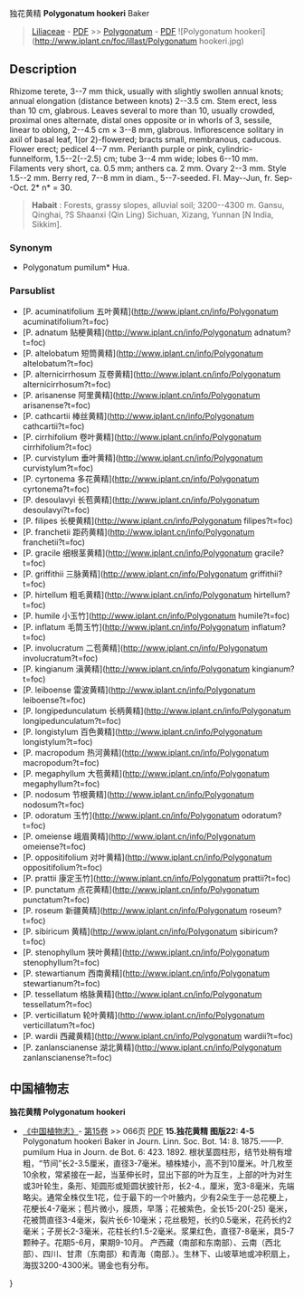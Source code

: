 独花黄精 **Polygonatum hookeri** Baker

> [Liliaceae](http://www.iplant.cn/info/Liliaceae?t=foc) - [PDF](http://www.iplant.cn/foc/pdf/Liliaceae.pdf) >> [Polygonatum](http://www.iplant.cn/info/Polygonatum?t=foc) - [PDF](http://www.iplant.cn/foc/pdf/Polygonatum.pdf)
![Polygonatum hookeri](http://www.iplant.cn/foc/illast/Polygonatum hookeri.jpg)

## Description

Rhizome terete, 3--7 mm thick, usually with slightly swollen annual knots; annual elongation (distance between knots) 2--3.5 cm. Stem erect, less than 10 cm, glabrous. Leaves several to more than 10, usually crowded, proximal ones alternate, distal ones opposite or in whorls of 3, sessile, linear to oblong, 2--4.5 cm × 3--8 mm, glabrous. Inflorescence solitary in axil of basal leaf, 1(or 2)-flowered; bracts small, membranous, caducous. Flower erect; pedicel 4--7 mm. Perianth purple or pink, cylindric-funnelform, 1.5--2(--2.5) cm; tube 3--4 mm wide; lobes 6--10 mm. Filaments very short, ca. 0.5 mm; anthers ca. 2 mm. Ovary 2--3 mm. Style 1.5--2 mm. Berry red, 7--8 mm in diam., 5--7-seeded. Fl. May--Jun, fr. Sep--Oct. 2* n* = 30.


> **Habait** : 
> Forests, grassy slopes, alluvial soil; 3200--4300 m. Gansu, Qinghai, ?S Shaanxi (Qin Ling) Sichuan, Xizang, Yunnan [N India, Sikkim].

### Synonym
* Polygonatum pumilum* Hua.


### Parsublist

* [P.  acuminatifolium  五叶黄精](http://www.iplant.cn/info/Polygonatum acuminatifolium?t=foc)
* [P.  adnatum  贴梗黄精](http://www.iplant.cn/info/Polygonatum adnatum?t=foc)
* [P.  altelobatum  短筒黄精](http://www.iplant.cn/info/Polygonatum altelobatum?t=foc)
* [P.  alternicirrhosum  互卷黄精](http://www.iplant.cn/info/Polygonatum alternicirrhosum?t=foc)
* [P.  arisanense  阿里黄精](http://www.iplant.cn/info/Polygonatum arisanense?t=foc)
* [P.  cathcartii  棒丝黄精](http://www.iplant.cn/info/Polygonatum cathcartii?t=foc)
* [P.  cirrhifolium  卷叶黄精](http://www.iplant.cn/info/Polygonatum cirrhifolium?t=foc)
* [P.  curvistylum  垂叶黄精](http://www.iplant.cn/info/Polygonatum curvistylum?t=foc)
* [P.  cyrtonema  多花黄精](http://www.iplant.cn/info/Polygonatum cyrtonema?t=foc)
* [P.  desoulavyi  长苞黄精](http://www.iplant.cn/info/Polygonatum desoulavyi?t=foc)
* [P.  filipes  长梗黄精](http://www.iplant.cn/info/Polygonatum filipes?t=foc)
* [P.  franchetii  距药黄精](http://www.iplant.cn/info/Polygonatum franchetii?t=foc)
* [P.  gracile  细根茎黄精](http://www.iplant.cn/info/Polygonatum gracile?t=foc)
* [P.  griffithii  三脉黄精](http://www.iplant.cn/info/Polygonatum griffithii?t=foc)
* [P.  hirtellum  粗毛黄精](http://www.iplant.cn/info/Polygonatum hirtellum?t=foc)
* [P.  humile  小玉竹](http://www.iplant.cn/info/Polygonatum humile?t=foc)
* [P.  inflatum  毛筒玉竹](http://www.iplant.cn/info/Polygonatum inflatum?t=foc)
* [P.  involucratum  二苞黄精](http://www.iplant.cn/info/Polygonatum involucratum?t=foc)
* [P.  kingianum  滇黄精](http://www.iplant.cn/info/Polygonatum kingianum?t=foc)
* [P.  leiboense  雷波黄精](http://www.iplant.cn/info/Polygonatum leiboense?t=foc)
* [P.  longipedunculatum  长柄黄精](http://www.iplant.cn/info/Polygonatum longipedunculatum?t=foc)
* [P.  longistylum  百色黄精](http://www.iplant.cn/info/Polygonatum longistylum?t=foc)
* [P.  macropodum  热河黄精](http://www.iplant.cn/info/Polygonatum macropodum?t=foc)
* [P.  megaphyllum  大苞黄精](http://www.iplant.cn/info/Polygonatum megaphyllum?t=foc)
* [P.  nodosum  节根黄精](http://www.iplant.cn/info/Polygonatum nodosum?t=foc)
* [P.  odoratum  玉竹](http://www.iplant.cn/info/Polygonatum odoratum?t=foc)
* [P.  omeiense  峨眉黄精](http://www.iplant.cn/info/Polygonatum omeiense?t=foc)
* [P.  oppositifolium  对叶黄精](http://www.iplant.cn/info/Polygonatum oppositifolium?t=foc)
* [P.  prattii  康定玉竹](http://www.iplant.cn/info/Polygonatum prattii?t=foc)
* [P.  punctatum  点花黄精](http://www.iplant.cn/info/Polygonatum punctatum?t=foc)
* [P.  roseum  新疆黄精](http://www.iplant.cn/info/Polygonatum roseum?t=foc)
* [P.  sibiricum  黄精](http://www.iplant.cn/info/Polygonatum sibiricum?t=foc)
* [P.  stenophyllum  狭叶黄精](http://www.iplant.cn/info/Polygonatum stenophyllum?t=foc)
* [P.  stewartianum  西南黄精](http://www.iplant.cn/info/Polygonatum stewartianum?t=foc)
* [P.  tessellatum  格脉黄精](http://www.iplant.cn/info/Polygonatum tessellatum?t=foc)
* [P.  verticillatum  轮叶黄精](http://www.iplant.cn/info/Polygonatum verticillatum?t=foc)
* [P.  wardii  西藏黄精](http://www.iplant.cn/info/Polygonatum wardii?t=foc)
* [P.  zanlanscianense  湖北黄精](http://www.iplant.cn/info/Polygonatum zanlanscianense?t=foc)

## 中国植物志
**独花黄精 Polygonatum hookeri**

* [《中国植物志》](http://www.iplant.cn/frps)- [第15卷](http://www.iplant.cn/frps/vol/15) >> 066页 [PDF](http://www.iplant.cn/frps/pdf/15/066.pdf)
**15.独花黄精 图版22: 4-5**
Polygonatum hookeri Baker in Journ. Linn. Soc. Bot. 14: 8. 1875.——P. pumilum Hua in Journ. de Bot. 6: 423. 1892.
根状茎圆柱形，结节处稍有增粗，“节间”长2-3.5厘米，直径3-7毫米。植株矮小，高不到10厘米。叶几枚至10余枚，常紧接在一起，当茎伸长时，显出下部的叶为互生，上部的叶为对生或3叶轮生，条形、矩圆形或矩圆状披针形，长2-4.，厘米，宽3-8毫米，先端略尖。通常全株仅生1花，位于最下的一个叶腋内，少有2朵生于一总花梗上，花梗长4-7毫米；苞片微小，膜质，早落；花被紫色，全长15-20(-25) 毫米，花被筒直径3-4毫米，裂片长6-10毫米；花丝极短，长约0.5毫米，花药长约2毫米；子房长2-3毫米，花柱长约1.5-2毫米。浆果红色，直径7-8毫米，具5-7颗种子。花期5-6月，果期9-10月。
产西藏（南部和东南部）、云南（西北部）、四川、甘肃（东南部）和青海（南部.）。生林下、山坡草地或冲积扇上，海拔3200-4300米。锡金也有分布。

}